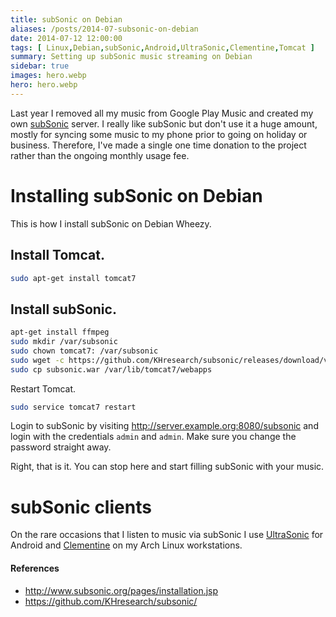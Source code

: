 ```yaml
---
title: subSonic on Debian
aliases: /posts/2014-07-subsonic-on-debian
date: 2014-07-12 12:00:00
tags: [ Linux,Debian,subSonic,Android,UltraSonic,Clementine,Tomcat ]
summary: Setting up subSonic music streaming on Debian
sidebar: true
images: hero.webp
hero: hero.webp
---
```


Last year I removed all my music from Google Play Music and created my own
[subSonic](http://www.subsonic.org/) server. I really like subSonic but don't
use it a huge amount, mostly for syncing some music to my phone prior to going
on holiday or business. Therefore, I've made a single one time donation to the
project rather than the ongoing monthly usage fee.

# Installing subSonic on Debian

This is how I install subSonic on Debian Wheezy.

## Install Tomcat.

```bash
sudo apt-get install tomcat7
```

## Install subSonic.

```bash
apt-get install ffmpeg
sudo mkdir /var/subsonic
sudo chown tomcat7: /var/subsonic
sudo wget -c https://github.com/KHresearch/subsonic/releases/download/v4.9-kang/subsonic.war
sudo cp subsonic.war /var/lib/tomcat7/webapps
```

Restart Tomcat.

```bash
sudo service tomcat7 restart
```

Login to subSonic by visiting <http://server.example.org:8080/subsonic> and
login with the credentials `admin` and `admin`. Make sure you change the
password straight away.

Right, that is it. You can stop here and start filling subSonic with your
music.

# subSonic clients

On the rare occasions that I listen to music via subSonic I use
[UltraSonic](https://play.google.com/store/apps/details?id=com.thejoshwa.ultrasonic.androidapp)
for Android and [Clementine](https://www.clementine-player.org/) on my Arch Linux
workstations.

#### References

  * <http://www.subsonic.org/pages/installation.jsp>
  * <https://github.com/KHresearch/subsonic/>
